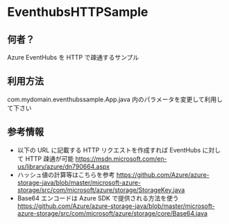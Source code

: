# EventhubsHTTPSample 

## 何者？
Azure EventHubs を HTTP で疎通するサンプル

## 利用方法
com.mydomain.eventhubssample.App.java 内のパラメータを変更して利用して下さい

## 参考情報
- 以下の URL に記載する HTTP リクエストを作成すれば EventHubs に対して HTTP 疎通が可能 https://msdn.microsoft.com/en-us/library/azure/dn790664.aspx
- ハッシュ値の計算等はこちらを参考 https://github.com/Azure/azure-storage-java/blob/master/microsoft-azure-storage/src/com/microsoft/azure/storage/StorageKey.java
- Base64 エンコードは Azure SDK で提供される方法を使う https://github.com/Azure/azure-storage-java/blob/master/microsoft-azure-storage/src/com/microsoft/azure/storage/core/Base64.java
